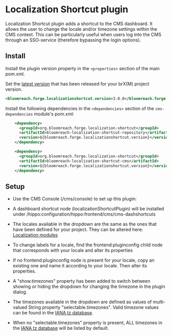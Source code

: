 #  Localization Shortcut plugin

Localization Shortcut plugin adds a shortcut to the CMS dashboard.
It allows the user to change the locale and/or timezone settings within the CMS context.
This can be particularly useful when users log into the CMS through an SSO-service (therefore bypassing the login options).

## Install

Install the plugin version property in the ```<properties>``` section of the main pom.xml.

Set the [latest version](release-notes.md) that has been released for your brX(M) project version. 

```xml
<bloomreach.forge.localizationshortcut.version>3.0.0</bloomreach.forge.localizationshortcut.version>
```

Install the following dependencies in the ```<dependencies>``` section of the ```cms-dependencies``` module's pom.xml:

```xml
    <dependency>
      <groupId>org.bloomreach.forge.localization-shortcut</groupId>
      <artifactId>bloomreach-localization-shortcut-repository</artifactId>
      <version>${bloomreach.forge.localizationshortcut.version}</version>
    </dependency>
```
```xml
    <dependency>
      <groupId>org.bloomreach.forge.localization-shortcut</groupId>
      <artifactId>bloomreach-localization-shortcut-cms</artifactId>
      <version>${bloomreach.forge.localizationshortcut.version}</version>
    </dependency>
```

## Setup

* Use the CMS Console (/cms/console) to set up this plugin:

* A dashboard shortcut node (localizationShortcutPlugin) will be installed under /hippo:configuration/hippo:frontend/cms/cms-dashshortcuts

* The locales available in the dropdown are the same as the ones that have been defined for your project. They can be altered here: [Localization modules](https://documentation.bloomreach.com/14/library/concepts/editor-interface/cms-ui-localization-modules.html) 

* To change labels for a locale, find the frontend:pluginconfig child node that corresponds with your locale and alter its properties

* If no frontend:pluginconfig node is present for your locale, copy an existing one and name it according to your locale. Then alter its properties.

* A "show.timezones" property has been added to switch between showing or hiding the dropdown for changing the timezone in the plugin dialog.

* The timezones available in the dropdown are defined as values of multi-valued String property "selectable.timezones". Valid timezone values can be found in the [IANA tz database](https://en.wikipedia.org/wiki/List_of_tz_database_time_zones).

* When no "selectable.timezones" property is present, ALL timezones in the [IANA tz database](https://en.wikipedia.org/wiki/List_of_tz_database_time_zones) will be listed by default.



